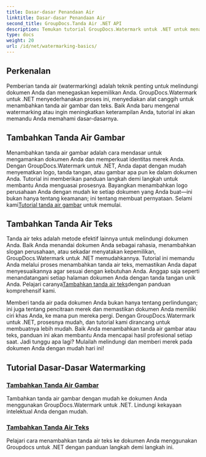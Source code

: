 ```yaml
---
title: Dasar-dasar Penandaan Air
linktitle: Dasar-dasar Penandaan Air
second_title: GroupDocs.Tanda Air .NET API
description: Temukan tutorial GroupDocs.Watermark untuk .NET untuk menambahkan tanda air gambar dan teks dengan mudah. Lindungi dokumen Anda dengan panduan yang mudah diikuti ini.
type: docs
weight: 20
url: /id/net/watermarking-basics/
---
```

## Perkenalan
Pemberian tanda air (watermarking) adalah teknik penting untuk melindungi dokumen Anda dan menegaskan kepemilikan Anda. GroupDocs.Watermark untuk .NET menyederhanakan proses ini, menyediakan alat canggih untuk menambahkan tanda air gambar dan teks. Baik Anda baru mengenal watermarking atau ingin meningkatkan keterampilan Anda, tutorial ini akan memandu Anda memahami dasar-dasarnya.

## Tambahkan Tanda Air Gambar

Menambahkan tanda air gambar adalah cara mendasar untuk mengamankan dokumen Anda dan memperkuat identitas merek Anda. Dengan GroupDocs.Watermark untuk .NET, Anda dapat dengan mudah menyematkan logo, tanda tangan, atau gambar apa pun ke dalam dokumen Anda. Tutorial ini memberikan panduan langkah demi langkah untuk membantu Anda menguasai prosesnya. Bayangkan menambahkan logo perusahaan Anda dengan mudah ke setiap dokumen yang Anda buat—ini bukan hanya tentang keamanan; ini tentang membuat pernyataan. Selami kami[Tutorial tanda air gambar](./add-image-watermark/) untuk memulai.

## Tambahkan Tanda Air Teks

 Tanda air teks adalah metode efektif lainnya untuk melindungi dokumen Anda. Baik Anda menandai dokumen Anda sebagai rahasia, menambahkan slogan perusahaan, atau sekadar menyatakan kepemilikan, GroupDocs.Watermark untuk .NET memudahkannya. Tutorial ini memandu Anda melalui proses menambahkan tanda air teks, memastikan Anda dapat menyesuaikannya agar sesuai dengan kebutuhan Anda. Anggap saja seperti menandatangani setiap halaman dokumen Anda dengan tanda tangan unik Anda. Pelajari caranya[Tambahkan tanda air teks](./add-text-watermark/)dengan panduan komprehensif kami.

Memberi tanda air pada dokumen Anda bukan hanya tentang perlindungan; ini juga tentang pencitraan merek dan memastikan dokumen Anda memiliki ciri khas Anda, ke mana pun mereka pergi. Dengan GroupDocs.Watermark untuk .NET, prosesnya mudah, dan tutorial kami dirancang untuk membuatnya lebih mudah. Baik Anda menambahkan tanda air gambar atau teks, panduan ini akan membantu Anda mencapai hasil profesional setiap saat. Jadi tunggu apa lagi? Mulailah melindungi dan memberi merek pada dokumen Anda dengan mudah hari ini!

## Tutorial Dasar-Dasar Watermarking
### [Tambahkan Tanda Air Gambar](./add-image-watermark/)
Tambahkan tanda air gambar dengan mudah ke dokumen Anda menggunakan GroupDocs.Watermark untuk .NET. Lindungi kekayaan intelektual Anda dengan mudah.
### [Tambahkan Tanda Air Teks](./add-text-watermark/)
Pelajari cara menambahkan tanda air teks ke dokumen Anda menggunakan Groupdocs untuk .NET dengan panduan langkah demi langkah ini.